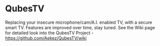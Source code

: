 # QubesTV
Replacing your insecure microphone/cam/A.I. enabled TV, with a secure smart TV. Features are improved over time, stay tuned.
See the Wiki page for detailed look into the QubesTV Project - https://github.com/Aekez/QubesTV/wiki
